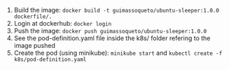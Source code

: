 1. Build the image: `docker build -t guimassoqueto/ubuntu-sleeper:1.0.0 dockerfile/.`
2. Login at dockerhub: `docker login`
3. Push the image: `docker push guimassoqueto/ubuntu-sleeper:1.0.0`
4. See the pod-definition.yaml file inside the k8s/ folder refering to the image pushed
5. Create the pod (using minikube): `minikube start` and `kubectl create -f k8s/pod-definition.yaml` 